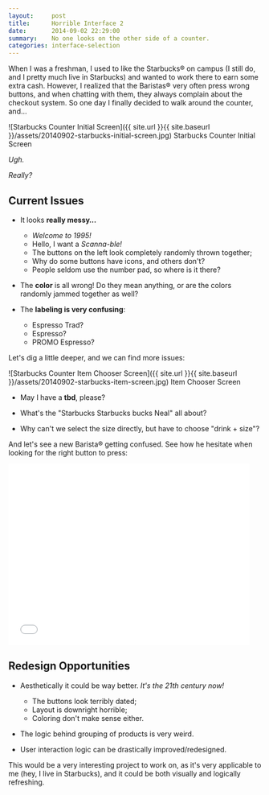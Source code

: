 ```yaml
---
layout:     post
title:      Horrible Interface 2
date:       2014-09-02 22:29:00
summary:    No one looks on the other side of a counter.
categories: interface-selection
---
```


When I was a freshman, I used to like the Starbucks® on campus (I still do, and I pretty much live in Starbucks) and wanted to work there to earn some extra cash. However, I realized that the Baristas® very often press wrong buttons, and when chatting with them, they always complain about the checkout system. So one day I finally decided to walk around the counter, and…

![Starbucks Counter Initial Screen]({{ site.url }}{{ site.baseurl }}/assets/20140902-starbucks-initial-screen.jpg)
<span class="small mid-gray">Starbucks Counter Initial Screen</span>

_Ugh._

_Really?_

## Current Issues

- It looks __really messy…__
    - _Welcome to 1995!_
    - Hello, I want a _Scanna-ble!_
    - The buttons on the left look completely randomly thrown together;
    - Why do some buttons have icons, and others don't?
    - People seldom use the number pad, so where is it there?

- The __color__ is all wrong! Do they mean anything, or are the colors randomly jammed together as well?

- The __labeling is very confusing__:
    - Espresso Trad?
    - Espresso?
    - PROMO Espresso?

Let's dig a little deeper, and we can find more issues:

![Starbucks Counter Item Chooser Screen]({{ site.url }}{{ site.baseurl }}/assets/20140902-starbucks-item-screen.jpg)
<span class="small mid-gray">Item Chooser Screen</span>

- May I have a __tbd__, please?

- What's the "Starbucks Starbucks bucks Neal" all about?

- Why can't we select the size directly, but have to choose "drink + size"?

And let's see a new Barista® getting confused. See how he hesitate when looking for the right button to press:

<iframe width="480" height="360" src="//www.youtube.com/embed/mP08tMGc2xY?rel=0" frameborder="0" allowfullscreen></iframe>

## Redesign Opportunities

- Aesthetically it could be way better. _It's the 21th century now!_
    - The buttons look terribly dated;
    - Layout is downright horrible;
    - Coloring don't make sense either.

- The logic behind grouping of products is very weird.

- User interaction logic can be drastically improved/redesigned.

This would be a very interesting project to work on, as it's very applicable to me (hey, I live in Starbucks), and it could be both visually and logically refreshing.
